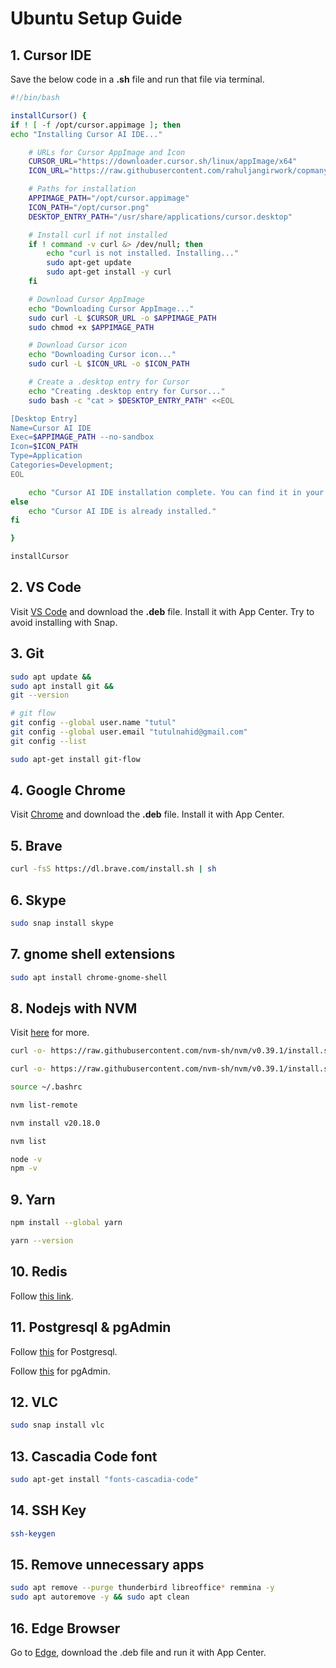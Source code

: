# Ubuntu Setup Guide

## 1. Cursor IDE

Save the below code in a **.sh** file and run that file via terminal.

```sh
#!/bin/bash

installCursor() {
if ! [ -f /opt/cursor.appimage ]; then
echo "Installing Cursor AI IDE..."

    # URLs for Cursor AppImage and Icon
    CURSOR_URL="https://downloader.cursor.sh/linux/appImage/x64"
    ICON_URL="https://raw.githubusercontent.com/rahuljangirwork/copmany-logos/refs/heads/main/cursor.png"

    # Paths for installation
    APPIMAGE_PATH="/opt/cursor.appimage"
    ICON_PATH="/opt/cursor.png"
    DESKTOP_ENTRY_PATH="/usr/share/applications/cursor.desktop"

    # Install curl if not installed
    if ! command -v curl &> /dev/null; then
        echo "curl is not installed. Installing..."
        sudo apt-get update
        sudo apt-get install -y curl
    fi

    # Download Cursor AppImage
    echo "Downloading Cursor AppImage..."
    sudo curl -L $CURSOR_URL -o $APPIMAGE_PATH
    sudo chmod +x $APPIMAGE_PATH

    # Download Cursor icon
    echo "Downloading Cursor icon..."
    sudo curl -L $ICON_URL -o $ICON_PATH

    # Create a .desktop entry for Cursor
    echo "Creating .desktop entry for Cursor..."
    sudo bash -c "cat > $DESKTOP_ENTRY_PATH" <<EOL

[Desktop Entry]
Name=Cursor AI IDE
Exec=$APPIMAGE_PATH --no-sandbox
Icon=$ICON_PATH
Type=Application
Categories=Development;
EOL

    echo "Cursor AI IDE installation complete. You can find it in your application menu."
else
    echo "Cursor AI IDE is already installed."
fi

}

installCursor
```

## 2. VS Code

Visit [VS Code](https://code.visualstudio.com/download) and download the **.deb** file. Install it with App Center. Try to avoid installing with Snap.

## 3. Git

```sh
sudo apt update &&
sudo apt install git &&
git --version
```

```sh
# git flow
git config --global user.name "tutul"
git config --global user.email "tutulnahid@gmail.com"
git config --list
```

```sh
sudo apt-get install git-flow
```

## 4. Google Chrome

Visit [Chrome](https://www.google.com/intl/en_pk/chrome/) and download the **.deb** file. Install it with App Center.

## 5. Brave

```sh
curl -fsS https://dl.brave.com/install.sh | sh
```

## 6. Skype

```sh
sudo snap install skype
```

## 7. gnome shell extensions

```sh
sudo apt install chrome-gnome-shell
```

## 8. Nodejs with NVM

Visit [here](https://www.digitalocean.com/community/tutorials/how-to-install-node-js-on-ubuntu-22-04#option-3-installing-node-using-the-node-version-manager) for more.

```sh
curl -o- https://raw.githubusercontent.com/nvm-sh/nvm/v0.39.1/install.sh

curl -o- https://raw.githubusercontent.com/nvm-sh/nvm/v0.39.1/install.sh | bash

source ~/.bashrc

nvm list-remote

nvm install v20.18.0

nvm list

node -v
npm -v
```

## 9. Yarn

```sh
npm install --global yarn

yarn --version
```

## 10. Redis

Follow [this link](https://www.digitalocean.com/community/tutorials/how-to-install-and-secure-redis-on-ubuntu-22-04).

## 11. Postgresql & pgAdmin

Follow [this](https://dev.to/johndotowl/postgresql-17-installation-on-ubuntu-2404-5bfi) for Postgresql.

Follow [this](https://www.pgadmin.org/download/pgadmin-4-apt/) for pgAdmin.

## 12. VLC

```sh
sudo snap install vlc
```

## 13. Cascadia Code font

```sh
sudo apt-get install "fonts-cascadia-code"
```

## 14. SSH Key

```sh
ssh-keygen
```

## 15. Remove unnecessary apps

```sh
sudo apt remove --purge thunderbird libreoffice* remmina -y
sudo apt autoremove -y && sudo apt clean
```

## 16. Edge Browser

Go to [Edge](https://www.microsoft.com/en-us/edge/business/download?form=MA13FJ), download the .deb file and run it with App Center.
